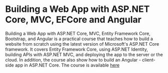 # Building a Web App with ASP.NET Core, MVC, EFCore and Angular

Building a Web App with ASP.NET Core, MVC, Entity Framework Core, Bootstrap, and Angular is a practical course that teaches how to build a website from scratch using the latest version of Microsoft's ASP.NET Core framework. It covers Entity Framework Core, using ASP.NET Identity, building APIs with ASP.NET MVC, and deploying the app to the server or the cloud. In addition, the course also show how to build an Angular - client-side app in ASP.NET Core.
The course is available [here](https://app.pluralsight.com/library/courses/aspnetcore-mvc-efcore-bootstrap-angular-web/table-of-contents "PluralSight")